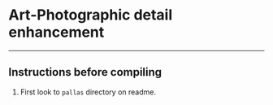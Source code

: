 # Art-Photographic detail enhancement
-------
## Instructions before compiling
1. First look to ```pallas``` directory on readme.
